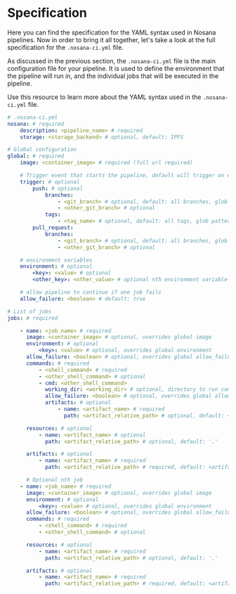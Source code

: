 # Specification

Here you can find the specification for the YAML syntax used in Nosana pipelines.
Now in order to bring it all together, let's take a look at the full specification for the `.nosana-ci.yml` file.

As discussed in the previous section, the `.nosana-ci.yml` file is the main configuration file for your pipeline.
It is used to define the environment that the pipeline will run in, and the individual jobs that will be executed in the pipeline.

Use this resource to learn more about the YAML syntax used in the `.nosana-ci.yml` file.

```yaml
# .nosana-ci.yml
nosana: # required
    description: <pipeline_name> # required
    storage: <storage_backend> # optional, default: IPFS

# Global configuration
global: # required
    image: <container_image> # required (full url required)

    # Trigger event that starts the pipeline, default will trigger on every commit on every branch
    trigger: # optional
        push: # optional
            branches:
                - <git_branch> # optional, default: all branches, glob patterns supported
                - <other_git_branch> # optional
            tags:
                - <tag_name> # optional, default: all tags, glob patterns supported
        pull_request:
            branches:
                - <git_branch> # optional, default: all branches, glob patterns supported
                - <other_git_branch> # optional

    # environment variables
    environment: # optional
        <key>: <value> # optional
        <other_key>: <other_value> # optional nth environment variable

    # allow pipeline to continue if one job fails
    allow_failure: <boolean> # default: true

# List of jobs
jobs: # required

    - name: <job_name> # required
      image: <container_image> # optional, overrides global image
      environment: # optional
          <key>: <value> # optional, overrides global environment
      allow_failure: <boolean> # optional, overrides global allow_failure
      commands: # required
          - <shell_command> # required
          - <other_shell_command> # optional
          - cmd: <other_shell_command>
            working_dir: <working_dir> # optional, directory to run command in
            allow_failure: <boolean> # optional, overrides global allow_failure
            artifacts: # optional
                - name: <artifact_name> # required
                  path: <artifact_relative_path> # optional, default: <artifact_name>

      resources: # optional
          - name: <artifact_name> # optional
            path: <artifact_relative_path> # optional, default: '.'

      artifacts: # optional
          - name: <artifact_name> # required
            path: <artifact_relative_path> # required, default: <artifact_name>

      # Optional nth job
    - name: <job_name> # required
      image: <container_image> # optional, overrides global image
      environment: # optional
          <key>: <value> # optional, overrides global environment
      allow_failure: <boolean> # optional, overrides global allow_failure
      commands: # required
          - <shell_command> # required
          - <other_shell_command> # optional

      resources: # optional
          - name: <artifact_name> # required
            path: <artifact_relative_path> # optional, default: '.'

      artifacts: # optional
          - name: <artifact_name> # required
            path: <artifact_relative_path> # required, default: <artifact_name>
```
